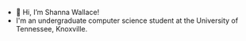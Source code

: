 - 👋 Hi, I’m Shanna Wallace!
- I'm an undergraduate computer science student at the University of Tennessee, Knoxville. 

